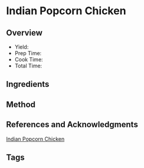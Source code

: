 # Indian Popcorn Chicken

## Overview

- Yield:
- Prep Time:
- Cook Time:
- Total Time:

## Ingredients


## Method



## References and Acknowledgments

[Indian Popcorn Chicken](https://www.reddit.com/r/GifRecipes/comments/ccp79r/indian_style_popcorn_chicken/)

## Tags


